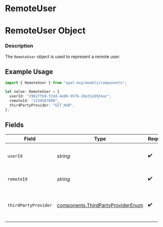 # RemoteUser

# RemoteUser Object
### Description
The `RemoteUser` object is used to represent a remote user.

## Example Usage

```typescript
import { RemoteUser } from "opal-mcp/models/components";

let value: RemoteUser = {
  userId: "29827fb8-f2dd-4e80-9576-28e31e9934ac",
  remoteId: "1234567890",
  thirdPartyProvider: "GIT_HUB",
};
```

## Fields

| Field                                                                                  | Type                                                                                   | Required                                                                               | Description                                                                            | Example                                                                                |
| -------------------------------------------------------------------------------------- | -------------------------------------------------------------------------------------- | -------------------------------------------------------------------------------------- | -------------------------------------------------------------------------------------- | -------------------------------------------------------------------------------------- |
| `userId`                                                                               | *string*                                                                               | :heavy_check_mark:                                                                     | The ID of the user.                                                                    | 29827fb8-f2dd-4e80-9576-28e31e9934ac                                                   |
| `remoteId`                                                                             | *string*                                                                               | :heavy_check_mark:                                                                     | The ID of the remote user.                                                             | 1234567890                                                                             |
| `thirdPartyProvider`                                                                   | [components.ThirdPartyProviderEnum](../../models/components/thirdpartyproviderenum.md) | :heavy_check_mark:                                                                     | The third party provider of the remote user.                                           | GIT_HUB                                                                                |